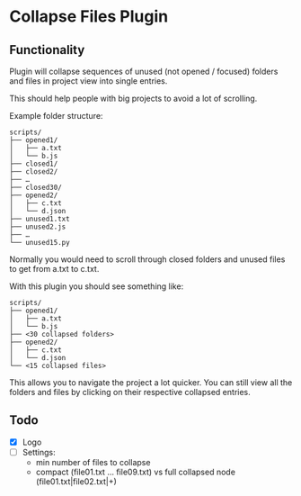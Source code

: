 # Collapse Files Plugin

## Functionality

Plugin will collapse sequences of unused (not opened / focused) folders and files in project view into single entries.

This should help people with big projects to avoid a lot of scrolling.

Example folder structure:

```text
scripts/
├── opened1/
│   ├── a.txt
│   └── b.js
├── closed1/
├── closed2/
├── … 
├── closed30/
├── opened2/
│   ├── c.txt
│   └── d.json
├── unused1.txt
├── unused2.js
├── …
└── unused15.py
```

Normally you would need to scroll through closed folders and unused files to get from a.txt to c.txt.

With this plugin you should see something like:

```text
scripts/
├── opened1/
│   ├── a.txt
│   └── b.js
├── <30 collapsed folders>
├── opened2/
│   ├── c.txt
│   └── d.json
└── <15 collapsed files>
```
This allows you to navigate the project a lot quicker.
You can still view all the folders and files by clicking on their respective collapsed entries.

## Todo
- [x] Logo
- [ ] Settings:
  - min number of files to collapse
  - compact (file01.txt ... file09.txt) vs full collapsed node (file01.txt|file02.txt|+)
